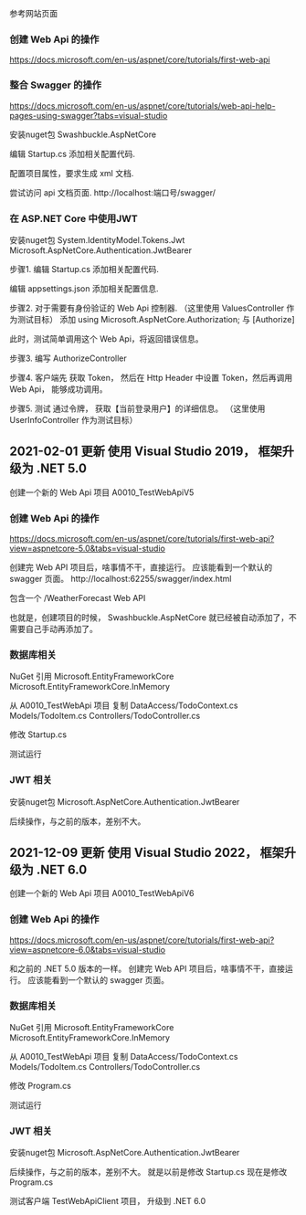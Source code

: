 参考网站页面


### 创建 Web Api 的操作
https://docs.microsoft.com/en-us/aspnet/core/tutorials/first-web-api





### 整合 Swagger 的操作
https://docs.microsoft.com/en-us/aspnet/core/tutorials/web-api-help-pages-using-swagger?tabs=visual-studio


安装nuget包
Swashbuckle.AspNetCore


编辑 Startup.cs
添加相关配置代码.

配置项目属性，要求生成 xml 文档.

尝试访问 api 文档页面.
http://localhost:端口号/swagger/




### 在 ASP.NET Core 中使用JWT

安装nuget包
System.IdentityModel.Tokens.Jwt
Microsoft.AspNetCore.Authentication.JwtBearer


步骤1.
编辑  Startup.cs
添加相关配置代码.

编辑 appsettings.json
添加相关配置信息.


步骤2.
对于需要有身份验证的 Web Api 控制器. （这里使用 ValuesController 作为测试目标）
添加
using Microsoft.AspNetCore.Authorization;
与
[Authorize]

此时，测试简单调用这个 Web Api，将返回错误信息。


步骤3.
编写 AuthorizeController


步骤4.
客户端先 获取 Token， 然后在 Http Header 中设置 Token，然后再调用 Web Api， 能够成功调用。



步骤5.
测试 通过令牌， 获取【当前登录用户】的详细信息。 （这里使用 UserInfoController 作为测试目标）













## 2021-02-01 更新 使用 Visual Studio 2019， 框架升级为  .NET 5.0


创建一个新的 Web Api 项目  A0010_TestWebApiV5



### 创建 Web Api 的操作
https://docs.microsoft.com/en-us/aspnet/core/tutorials/first-web-api?view=aspnetcore-5.0&tabs=visual-studio


创建完 Web API 项目后，啥事情不干，直接运行。
应该能看到一个默认的 swagger 页面。
http://localhost:62255/swagger/index.html

包含一个 /WeatherForecast Web API


也就是，创建项目的时候， Swashbuckle.AspNetCore 就已经被自动添加了，不需要自己手动再添加了。




### 数据库相关

NuGet 引用
Microsoft.EntityFrameworkCore
Microsoft.EntityFrameworkCore.InMemory

从 A0010_TestWebApi 项目
复制 
DataAccess/TodoContext.cs
Models/TodoItem.cs
Controllers/TodoController.cs

修改 Startup.cs

测试运行



### JWT 相关

安装nuget包
Microsoft.AspNetCore.Authentication.JwtBearer

后续操作，与之前的版本，差别不大。












## 2021-12-09 更新 使用 Visual Studio 2022， 框架升级为  .NET 6.0


创建一个新的 Web Api 项目  A0010_TestWebApiV6


### 创建 Web Api 的操作
https://docs.microsoft.com/en-us/aspnet/core/tutorials/first-web-api?view=aspnetcore-6.0&tabs=visual-studio


和之前的 .NET 5.0 版本的一样。
创建完 Web API 项目后，啥事情不干，直接运行。
应该能看到一个默认的 swagger 页面。





### 数据库相关

NuGet 引用
Microsoft.EntityFrameworkCore
Microsoft.EntityFrameworkCore.InMemory

从 A0010_TestWebApi 项目
复制 
DataAccess/TodoContext.cs
Models/TodoItem.cs
Controllers/TodoController.cs

修改 Program.cs

测试运行





### JWT 相关

安装nuget包
Microsoft.AspNetCore.Authentication.JwtBearer

后续操作，与之前的版本，差别不大。
就是以前是修改 Startup.cs
现在是修改 Program.cs



测试客户端 TestWebApiClient 项目， 升级到 .NET 6.0




